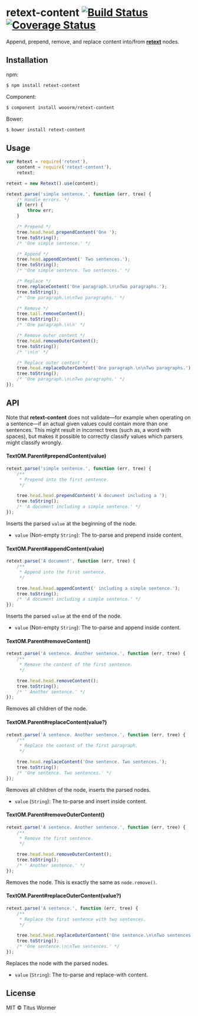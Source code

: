 # retext-content [![Build Status](https://img.shields.io/travis/wooorm/retext-content.svg?style=flat)](https://travis-ci.org/wooorm/retext-content) [![Coverage Status](https://img.shields.io/coveralls/wooorm/retext-content.svg?style=flat)](https://coveralls.io/r/wooorm/retext-content?branch=master)

Append, prepend, remove, and replace content into/from  **[retext](https://github.com/wooorm/retext "Retext")** nodes.

## Installation

npm:
```sh
$ npm install retext-content
```

Component:
```sh
$ component install wooorm/retext-content
```

Bower:
```sh
$ bower install retext-content
```

## Usage

```js
var Retext = require('retext'),
    content = require('retext-content'),
    retext;

retext = new Retext().use(content);

retext.parse('simple sentence.', function (err, tree) {
    /* Handle errors. */
    if (err) {
        throw err;
    }

    /* Prepend */
    tree.head.head.prependContent('One ');
    tree.toString();
    /* 'One simple sentence.' */

    /* Append */
    tree.head.appendContent(' Two sentences.');
    tree.toString();
    /* 'One simple sentence. Two sentences.' */

    /* Replace */
    tree.replaceContent('One paragraph.\n\nTwo paragraphs.');
    tree.toString();
    /* 'One paragraph.\n\nTwo paragraphs.' */

    /* Remove */
    tree.tail.removeContent();
    tree.toString();
    /* 'One paragraph.\n\n' */

    /* Remove outer content */
    tree.head.removeOuterContent();
    tree.toString();
    /* '\n\n' */

    /* Replace outer content */
    tree.head.replaceOuterContent('One paragraph.\n\nTwo paragraphs.');
    tree.toString();
    /* 'One paragraph.\n\nTwo paragraphs.' */
});
```

## API

Note that **retext-content** does not validate—for example when operating on a sentence—if an actual given values could contain more than one sentences. This might result in incorrect trees (such as, a word with spaces), but makes it possible to correctly classify values which parsers might classify wrongly.

#### TextOM.Parent#prependContent(value)

```js
retext.parse('simple sentence.', function (err, tree) {
    /**
     * Prepend into the first sentence.
     */

    tree.head.head.prependContent('A document including a ');
    tree.toString();
    /* 'A document including a simple sentence.' */
});
```

Inserts the parsed `value` at the beginning of the node.

- `value` (Non-empty `String`): The to-parse and prepend inside content.

#### TextOM.Parent#appendContent(value)

```js
retext.parse('A document', function (err, tree) {
    /**
     * Append into the first sentence.
     */

    tree.head.head.appendContent(' including a simple sentence.');
    tree.toString();
    /* 'A document including a simple sentence.' */
});
```

Inserts the parsed `value` at the end of the node.

- `value` (Non-empty `String`): The to-parse and append inside content.

#### TextOM.Parent#removeContent()

```js
retext.parse('A sentence. Another sentence.', function (err, tree) {
    /**
     * Remove the content of the first sentence.
     */

    tree.head.head.removeContent();
    tree.toString();
    /* ' Another sentence.' */
});
```

Removes all children of the node.

#### TextOM.Parent#replaceContent(value?)

```js
retext.parse('A sentence. Another sentence.', function (err, tree) {
    /**
     * Replace the content of the first paragraph.
     */

    tree.head.replaceContent('One sentence. Two sentences.');
    tree.toString();
    /* 'One sentence. Two sentences.' */
});
```

Removes all children of the node, inserts the parsed nodes.

- `value` (`String`): The to-parse and insert inside content.

#### TextOM.Parent#removeOuterContent()

```js
retext.parse('A sentence. Another sentence.', function (err, tree) {
    /**
     * Remove the first sentence.
     */

    tree.head.head.removeOuterContent();
    tree.toString();
    /* ' Another sentence.' */
});
```

Removes the node.
This is exactly the same as `node.remove()`.

#### TextOM.Parent#replaceOuterContent(value?)

```js
retext.parse('A sentence.', function (err, tree) {
    /**
     * Replace the first sentence with two sentences.
     */

    tree.head.head.replaceOuterContent('One sentence.\n\nTwo sentences.');
    tree.toString();
    /* 'One sentence.\n\nTwo sentences.' */
});
```

Replaces the node with the parsed nodes.

- `value` (`String`): The to-parse and replace-with content.

## License

MIT © Titus Wormer
